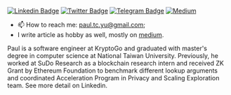 [![Linkedin Badge](https://img.shields.io/badge/-LinkedIn-0e76a8?style=flat-square&logo=Linkedin&logoColor=white)](https://www.linkedin.com/in/paultsuchunyu/)
[![Twitter Badge](https://img.shields.io/badge/-Twitter-00acee?style=flat-square&logo=Twitter&logoColor=white)](https://twitter.com/nooma4286)
[![Telegram Badge](https://img.shields.io/badge/-Telegram-0088cc?style=flat-square&logo=Telegram&logoColor=white)](https://t.me/nooma42)
[![Medium](https://img.shields.io/badge/Medium-12100E?style=flat-square&logo=medium&logoColor=white)](https://medium.com/@paultcyu)

- 📫 How to reach me: paul.tc.yu@gmail.com;
- I write article as hobby as well, mostly on [medium](https://medium.com/@paultcyu).

Paul is a software engineer at KryptoGo and graduated with master's degree in computer science at National Taiwan University. Previously, he worked at SuDo Research as a blockchain research intern and received ZK Grant by Ethereum Foundation to benchmark different lookup arguments and coordinated Acceleration Program in Privacy and Scaling Exploration team. See more detail on Linkedin.
